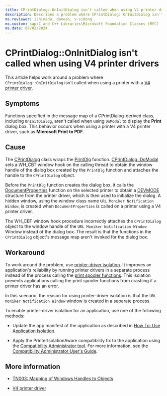 ```yaml
---
title: CPrintDialog::OnInitDialog isn't called when using V4 printer drivers
description: Describes a problem where CPrintDialog::OnInitDialog isn't called when using a printer with a V4 printer driver. 
ms.reviewer: ishimada, davean, v-sidong
ms.custom: sap:C and C++ Libraries\Microsoft Foundation Classes (MFC)
ms.date: 07/02/2024
---
```


# CPrintDialog::OnInitDialog isn't called when using V4 printer drivers

This article helps work around a problem where `CPrintDialog::OnInitDialog` isn't called when using a printer with a [V4 printer driver](/windows-hardware/drivers/print/v4-printer-driver).

## Symptoms

Functions specified in the message map of a CPrintDialog-derived class, including `OnInitDialog`, aren't called when using `DoModal` to display the **Print** dialog box. This behavior occurs when using a printer with a V4 printer driver, such as **Microsoft Print to PDF**.

## Cause

The [CPrintDialog](/cpp/mfc/reference/cprintdialog-class) class wraps the [PrintDlg](/previous-versions/windows/desktop/legacy/ms646940(v=vs.85)) function. [CPrintDialog::DoModal](/cpp/mfc/reference/cprintdialog-class#domodal) sets a WH_CBT window hook on the calling thread to obtain the window handle of the dialog box created by the `PrintDlg` function and attaches the handle to the `CPrintDialog` object.

Before the `PrintDlg` function creates the dialog box, it calls the [DocumentProperties](/windows/win32/printdocs/documentproperties) function on the selected printer to obtain a [DEVMODE](/windows/win32/api/wingdi/ns-wingdi-devmodea) structure from the printer driver, which is then used to initialize the dialog. A hidden window, using the window class name `URL Moniker Notification Window`, is created when `DocumentProperties` is called on a printer using a V4 printer driver.

The WH_CBT window hook procedure incorrectly attaches the `CPrintDialog` object to the window handle of the `URL Moniker Notification Window` Window instead of the dialog box. The result is that the functions in the `CPrintDialog` object's message map aren't invoked for the dialog box.

## Workaround

To work around the problem, use [printer-driver isolation](/windows/win32/printdocs/use-application-isolation). It improves an application's reliability by running printer drivers in a separate process instead of the process calling the [print spooler functions](/windows/win32/printdocs/printing-and-print-spooler-function). This isolation prevents applications calling the print spooler functions from crashing if a printer driver has an error.

In this scenario, the reason for using printer-driver isolation is that the `URL Moniker Notification Window` window is created in a separate process.

To enable printer-driver isolation for an application, use one of the following methods:

- Update the app manifest of the application as described in [How To: Use Application Isolation](/windows/win32/printdocs/use-application-isolation).

- Apply the PrinterIsolationAware compatibility fix to the application using the [Compatibility Administrator tool](/windows/deployment/planning/using-the-compatibility-administrator-tool). For more information, see the [Compatibility Administrator User's Guide](/windows/deployment/planning/compatibility-administrator-users-guide).

## More information

- [TN003: Mapping of Windows Handles to Objects](/cpp/mfc/tn003-mapping-of-windows-handles-to-objects)

- [V4 printer driver](/windows-hardware/drivers/print/v4-printer-driver)

